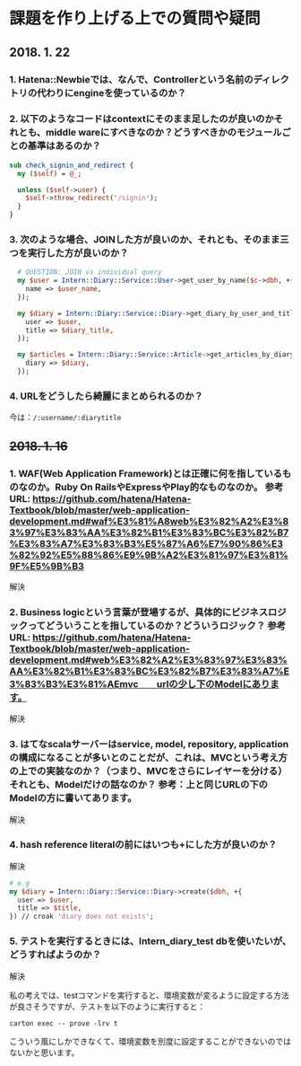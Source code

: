 # 課題を作り上げる上での質問や疑問

## 2018. 1. 22

### 1. Hatena::Newbieでは、なんで、Controllerという名前のディレクトリの代わりにengineを使っているのか？

### 2. 以下のようなコードはcontextにそのまま足したのが良いのかそれとも、middle wareにすべきなのか？どうすべきかのモジュールごとの基準はあるのか？

```perl
sub check_signin_and_redirect {
  my ($self) = @_;

  unless ($self->user) {
    $self->throw_redirect('/signin');
  }
}
```

### 3. 次のような場合、JOINした方が良いのか、それとも、そのまま三つを実行した方が良いのか？

```perl
  # QUESTION: JOIN vs individual query
  my $user = Intern::Diary::Service::User->get_user_by_name($c->dbh, +{
    name => $user_name,
  });

  my $diary = Intern::Diary::Service::Diary->get_diary_by_user_and_title($c->dbh, +{
    user => $user,
    title => $diary_title,
  });

  my $articles = Intern::Diary::Service::Article->get_articles_by_diary($c->dbh, +{
    diary => $diary,
  });
```

### 4. URLをどうしたら綺麗にまとめられるのか？

今は：`/:username/:diarytitle`

## ~~2018. 1. 16~~

### 1. WAF(Web Application Framework)とは正確に何を指しているものなのか。Ruby On RailsやExpressやPlay的なものなのか。 参考URL: https://github.com/hatena/Hatena-Textbook/blob/master/web-application-development.md#waf%E3%81%A8web%E3%82%A2%E3%83%97%E3%83%AA%E3%82%B1%E3%83%BC%E3%82%B7%E3%83%A7%E3%83%B3%E5%87%A6%E7%90%86%E3%82%92%E5%88%86%E9%9B%A2%E3%81%97%E3%81%9F%E5%9B%B3

解決

### 2. Business logicという言葉が登場するが、具体的にビジネスロジックってどういうことを指しているのか？どういうロジック？ 参考URL: https://github.com/hatena/Hatena-Textbook/blob/master/web-application-development.md#web%E3%82%A2%E3%83%97%E3%83%AA%E3%82%B1%E3%83%BC%E3%82%B7%E3%83%A7%E3%83%B3%E3%81%AEmvc　　urlの少し下のModelにあります。

解決

### 3. はてなscalaサーバーはservice, model, repository, applicationの構成になることが多いとのことだが、これは、MVCという考え方の上での実装なのか？（つまり、MVCをさらにレイヤーを分ける）それとも、Modelだけの話なのか？  参考：上と同じURLの下のModelの方に書いてあります。

解決

### 4. hash reference literalの前にはいつも+にした方が良いのか？

解決

```perl
# e.g
my $diary = Intern::Diary::Service::Diary->create($dbh, +{
  user => $user,
  title => $title,
}) // croak 'diary does not exists';
```

### 5. テストを実行するときには、Intern_diary_test dbを使いたいが、どうすればようのか？

解決

私の考えでは、testコマンドを実行すると、環境変数が変るように設定する方法が良さそうですが、テストを以下のように実行すると：

```
carton exec -- prove -lrv t
```

こういう風にしかできなくて、環境変数を別度に設定することができないのではないかと思います。
